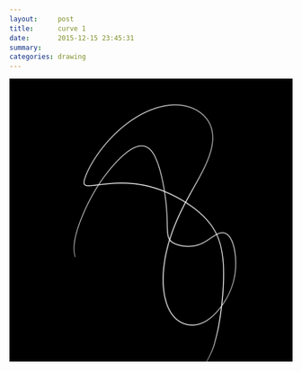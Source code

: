 ```yaml
---
layout:     post
title:      curve 1
date:       2015-12-15 23:45:31
summary:    
categories: drawing
---
```

![curve 1](/images/_diary/curve-1.png "Drawing should be fun.")
